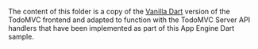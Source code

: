 The content of this folder is a copy of the
[Vanilla Dart](https://github.com/tastejs/todomvc/tree/master/examples/vanilladart)
version of the TodoMVC frontend and adapted to function with the TodoMVC Server
API handlers that have been implemented as part of this App Engine Dart sample.
